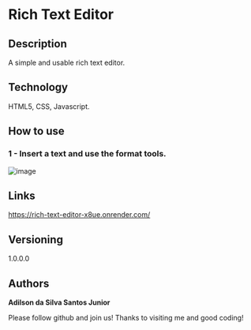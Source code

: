 # Rich Text Editor

## Description 

A simple and usable rich text editor.

## Technology 

HTML5, CSS, Javascript.

## How to use

### 1 - Insert a text and use the format tools. 

![image](https://github.com/user-attachments/assets/89e053c2-cd4b-4e5f-a97b-eda9534f0545)

## Links

https://rich-text-editor-x8ue.onrender.com/
   
## Versioning

1.0.0.0

## Authors

**Adilson da Silva Santos Junior** 

Please follow github and join us!
Thanks to visiting me and good coding!

